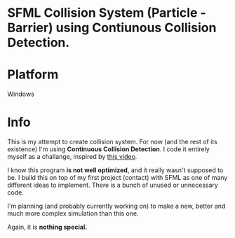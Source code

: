 # SFML Collision System (Particle - Barrier) using Contiunous Collision Detection.

# Platform

Windows

# Info

This is my attempt to create collision system. For now (and the rest of its existence) I'm using **Continuous Collision Detection**.
I code it entirely myself as a challange, inspired by [this video](https://www.youtube.com/watch?v=eED4bSkYCB8). 

I know this program **is not well optimized**, and it really wasn't supposed to be. I build this on top of my first project (contact) with SFML as one of many different ideas to implement. 
There is a bunch of unused or unnecessary code. 

I'm planning (and probably currently working on) to make a new, better and much more complex simulation than this one.

Again, it is **nothing special.**
